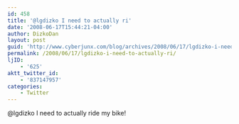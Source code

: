 ```yaml
---
id: 458
title: '@lgdizko I need to actually ri'
date: '2008-06-17T15:44:21-04:00'
author: DizkoDan
layout: post
guid: 'http://www.cyberjunx.com/blog/archives/2008/06/17/lgdizko-i-need-to-actually-ri/'
permalink: /2008/06/17/lgdizko-i-need-to-actually-ri/
ljID:
    - '625'
aktt_twitter_id:
    - '837147957'
categories:
    - Twitter
---
```


@lgdizko I need to actually ride my bike!